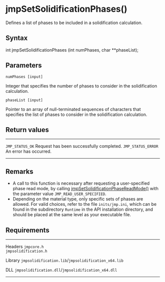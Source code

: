 jmpSetSolidificationPhases()
============================

Defines a list of phases to be included in a solidification calculation.

Syntax
------

int jmpSetSolidificationPhases (int numPhases, char \*\*phaseList);

Parameters
----------

`numPhases [input]`

Integer that specifies the number of phases to consider in the
solidification calculation.

`phaseList [input]`

Pointer to an array of null-terminated sequences of characters that
specifies the list of phases to consider in the solidification
calculation.

Return values
-------------

  -------------------- ------------------------------------------
  `JMP_STATUS_OK`      Request has been successfully completed.
  `JMP_STATUS_ERROR`   An error has occurred.
  -------------------- ------------------------------------------

Remarks
-------

-   A call to this function is necessary after requesting a
    user-specified phase read mode, by calling
    [jmpSetSolidificationPhaseReadMode()](jmpSetSolidificationPhaseReadMode.htm)
    with the parameter value `JMP_READ_USER_SPECIFIED`.
-   Depending on the material type, only specific sets of phases
    are allowed. For valid choices, refer to the file `inits/jmp.ini`,
    which can be found in the subdirectory `Runtime` in the API
    installation directory, and should be placed at the same level as
    your executable file.

Requirements
------------

  --------- -----------------------------------------------------
  Headers   `jmpcore.h`\
            `jmpsolidification.h`

  Library   `jmpsolidification.lib`/`jmpsolidification_x64.lib`

  DLL       `jmpsolidification.dll`/`jmpsolidification_x64.dll`
  --------- -----------------------------------------------------


